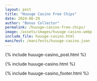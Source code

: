 ```yaml
---
layout: post
title: "Huuuge Casino Free Chips"
date: 2024-06-29
author: "Bonus Collector"
permalink: /huuuge-casino-free-chips/
image: /assets/images/huuuge-casino.webp
include_file: huuuge-casino.html
manifest: /manifests/huuuge-casino.json
---
```


{% include huuuge-casino_post.html %}

{% include huuuge-casino.html %}

{% include huuuge-casino_footer.html %}